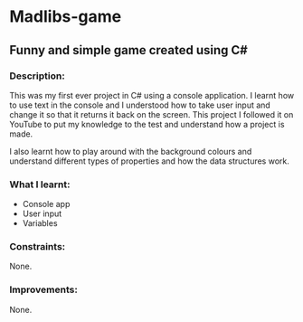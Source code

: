 # Madlibs-game

## Funny and simple game created using C#

### Description:

This was my first ever project in C# using a console application. I learnt how to use text in the console and I understood how to take user input and change it so that it returns it back on the screen. This project I followed it on YouTube to put my knowledge to the test and understand how a project is made.

I also learnt how to play around with the background colours and understand different types of properties and how the data structures work.

### What I learnt:
- Console app
- User input
- Variables



### Constraints:

None.

### Improvements:

None.
